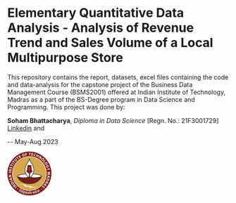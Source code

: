 # Elementary Quantitative Data Analysis - Analysis of Revenue Trend and Sales Volume of a Local Multipurpose Store
This repository contains the report, datasets, excel files containing the code and data-analysis for the capstone project of the Business Data Management Course (BSMS2001) offered at Indian Institute of Technology, Madras as a part of the BS-Degree program in Data Science and Programming.
This project was done by:

**Soham Bhattacharya**, *Diploma in Data Science* [Regn. No.: 21F3001729] [Linkedin](https://in.linkedin.com/in/bhattacharyasoham026) and

-- May-Aug 2023

<img src="Logo.png" width="100" />

